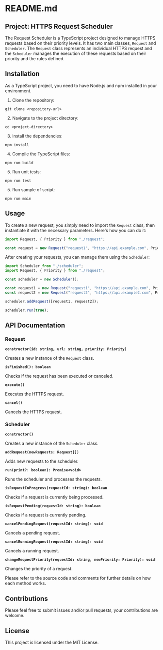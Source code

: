 # README.md

## Project: HTTPS Request Scheduler

The Request Scheduler is a TypeScript project designed to manage HTTPS requests based on their priority levels. It has two main classes, `Request` and `Scheduler`. The `Request` class represents an individual HTTPS request and the `Scheduler` manages the execution of these requests based on their priority and the rules defined.

## Installation

As a TypeScript project, you need to have Node.js and npm installed in your environment.

1. Clone the repository:

```
git clone <repository-url>
```

2. Navigate to the project directory:

```
cd <project-directory>
```

3. Install the dependencies:

```
npm install
```

4. Compile the TypeScript files:

```
npm run build
```

5. Run unit tests:

```
npm run test
```

5. Run sample of script:

```
npm run main
```

## Usage

To create a new request, you simply need to import the `Request` class, then instantiate it with the necessary parameters. Here's how you can do it:

```ts
import Request, { Priority } from "./request";

const request = new Request("request1", "https://api.example.com", Priority.HIGH);
```

After creating your requests, you can manage them using the `Scheduler`:

```ts
import Scheduler from "./scheduler";
import Request, { Priority } from "./request";

const scheduler = new Scheduler();

const request1 = new Request("request1", "https://api.example.com", Priority.HIGH);
const request2 = new Request("request2", "https://api.example2.com", Priority.LOW);

scheduler.addRequest([request1, request2]);

scheduler.run(true);
```

## API Documentation

### Request

**`constructor(id: string, url: string, priority: Priority)`**

Creates a new instance of the `Request` class.

**`isFinished(): boolean`**

Checks if the request has been executed or canceled.

**`execute()`**

Executes the HTTPS request.

**`cancel()`**

Cancels the HTTPS request.

### Scheduler

**`constructor()`**

Creates a new instance of the `Scheduler` class.

**`addRequest(newRequests: Request[])`**

Adds new requests to the scheduler.

**`run(print?: boolean): Promise<void>`**

Runs the scheduler and processes the requests.

**`isRequestInProgress(requestId: string): boolean`**

Checks if a request is currently being processed.

**`isRequestPending(requestId: string): boolean`**

Checks if a request is currently pending.

**`cancelPendingRequest(requestId: string): void`**

Cancels a pending request.

**`cancelRunningRequest(requestId: string): void`**

Cancels a running request.

**`changeRequestPriority(requestId: string, newPriority: Priority): void`**

Changes the priority of a request.

Please refer to the source code and comments for further details on how each method works.

## Contributions

Please feel free to submit issues and/or pull requests, your contributions are welcome.

## License

This project is licensed under the MIT License.